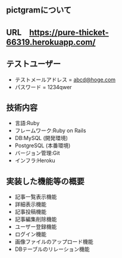 ## pictgramについて
## URL　https://pure-thicket-66319.herokuapp.com/
## テストユーザー
* テストメールアドレス = abcd@hoge.com
* パスワード = 1234qwer　
## 技術内容
* 言語:Ruby
* フレームワーク:Ruby on Rails
* DB:MySQL (開発環境)
* PostgreSQL (本番環境)
* バージョン管理:Git
* インフラ:Heroku
## 実装した機能等の概要 　
* 記事一覧表示機能
* 詳細表示機能
* 記事投稿機能
* 記事編集削除機能
* ユーザー登録機能
* ログイン機能
* 画像ファイルのアップロード機能
* DBテーブルのリレーション機能
